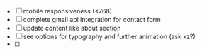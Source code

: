 - [ ] mobile responsiveness (<768) 
- [ ] complete gmail api integration for contact form
- [ ] update content like about section
- [ ] see options for typography and further animation (ask kz?)
- [ ] 